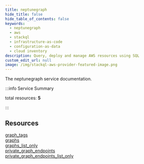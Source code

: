 ```yaml
---
title: neptunegraph
hide_title: false
hide_table_of_contents: false
keywords:
  - neptunegraph
  - aws
  - stackql
  - infrastructure-as-code
  - configuration-as-data
  - cloud inventory
description: Query, deploy and manage AWS resources using SQL
custom_edit_url: null
image: /img/stackql-aws-provider-featured-image.png
---
```


The neptunegraph service documentation.

:::info Service Summary

<div class="row">
<div class="providerDocColumn">
<span>total resources:&nbsp;<b>5</b></span><br />
</div>
</div>

:::

## Resources
<div class="row">
<div class="providerDocColumn">
<a href="/services/neptunegraph/graph_tags/">graph_tags</a><br />
<a href="/services/neptunegraph/graphs/">graphs</a><br />
<a href="/services/neptunegraph/graphs_list_only/">graphs_list_only</a>
</div>
<div class="providerDocColumn">
<a href="/services/neptunegraph/private_graph_endpoints/">private_graph_endpoints</a><br />
<a href="/services/neptunegraph/private_graph_endpoints_list_only/">private_graph_endpoints_list_only</a>
</div>
</div>